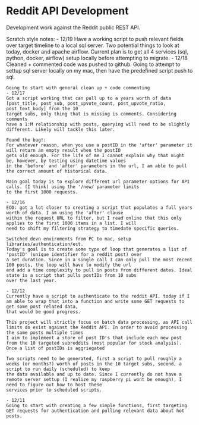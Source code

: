 # Reddit API Development
 Development work against the Reddit public REST API.

 Scratch style notes:
    - 12/19
    Have a working script to push relevant fields over target timeline to a local sql server. Two potential things to look at today, docker and apache airflow. Current plan is to get all 4 services (sql, python, docker, airflow) setup locally before attempting to migrate.
    - 12/18
    Cleaned + commented code was pushed to github. Going to attempt to settup sql server locally
    on my mac, then have the predefined script push to sql.

    Going to start with general clean up + code commenting
    - 12/17
    Got a script working that can pull up to a years worth of data [post_title, post_sub, post_upvote_count, post_upvote_ratio, post_text_body] from the 10
    target subs, only thing that is missing is comments. Considering comments
    have a 1:M relationship with posts, querying will need to be slightly different. Likely will tackle this later.

    Found the bug!:
    For whatever reason, when you use a postID in the 'after' parameter it will return an empty result when the postID
    gets old enough. For the life of me I cannot explain why that might be, however, by testing using datetime values
    in the 'before' and 'after' parameters in the url, I am able to pull the correct amount of historical data. 

    Main goal today is to explore different url parameter options for API calls. (I think) using the '/new/ parameter limits
    to the first 1000 requests.

    - 12/16
    EOD: got a lot closer to creating a script that populates a full years worth of data. I am using the 'after' clause
    within the request URL to filter, but I read online that this only applies to the first 1000 items in a list. I will
    need to shift my filtering strategy to timedate specific queries.

    Switched devn enviroments from PC to mac, setup libraries/authentication/ect.
    Today's goal is to create some type of loop that generates a list of 'postID' (unique identifier for a reddit post) over
    a set duration. Since in a single call I can only pull the most recent 100 posts, the loop will have to modify the url
    and add a time complexity to pull in posts from different dates. Ideal state is a script that pulls postIDs from 10 subs
    over the last year.

    - 12/12
    Currently have a script to authenticate to the reddit API, today if I am able to wrap that into a function and write some GET requests to get some post related data,
    that would be good progress.

    This project will strictly focus on batch data processing, as API call limits do exist against the Reddit API. In order to avoid processing the same posts multiple times
    I aim to implement a store of post ID's that include each new post from the 10 targeted subreddits (most popular for stock analysis). Once a list of postIDs is aggriegated

    Two scripts need to be generated, first a script to pull roughly a weeks (or months?) worth of posts in the 10 target subs, second, a script to run daily (scheduled) to keep
    the data available and up to date. Since I currently do not have a remote server settup (I realize my raspberry pi wont be enough), I need to figure out how to host these
    services prior to scheduled scripts.  

    - 12/11
    Going to start with creating a few simple functions, first targeting GET requests for authentication and pulling relevant data about hot posts.
